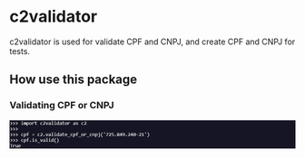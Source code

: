 # c2validator
c2validator is used for validate CPF and CNPJ, and create CPF and CNPJ for tests.

## **How use this package**
### Validating CPF or CNPJ

  ![image of cpf is valid](https://github.com/devguilhermecosta/c2validator/blob/main/assets/images/img%20cpf%20is%20valid.jpg)
